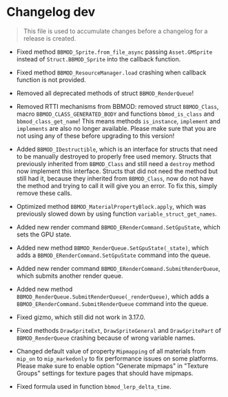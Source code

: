 # Changelog dev
> This file is used to accumulate changes before a changelog for a release is
> created.

* Fixed method `BBMOD_Sprite.from_file_async` passing `Asset.GMSprite` instead of `Struct.BBMOD_Sprite` into the callback function.
* Fixed method `BBMOD_ResourceManager.load` crashing when callback function is not provided.
* Removed all deprecated methods of struct `BBMOD_RenderQueue`!

* Removed RTTI mechanisms from BBMOD: removed struct `BBMOD_Class`, macro `BBMOD_CLASS_GENERATED_BODY` and functions `bbmod_is_class` and `bbmod_class_get_name`! This means methods `is_instance`, `implement` and `implements` are also no longer available. Please make sure that you are not using any of these before upgrading to this version!
* Added `BBMOD_IDestructible`, which is an interface for structs that need to be manually destroyed to properly free used memory. Structs that previously inherited from `BBMOD_Class` and still need a `destroy` method now implement this interface. Structs that did not need the method but still had it, because they inherited from `BBMOD_Class`, now do not have the method and trying to call it will give you an error. To fix this, simply remove these calls.

* Optimized method `BBMOD_MaterialPropertyBlock.apply`, which was previously slowed down by using function `variable_struct_get_names`.

* Added new render command `BBMOD_ERenderCommand.SetGpuState`, which sets the GPU state.
* Added new method `BBMOD_RenderQueue.SetGpuState(_state)`, which adds a `BBMOD_ERenderCommand.SetGpuState` command into the queue.
* Added new render command `BBMOD_ERenderCommand.SubmitRenderQueue`, which submits another render queue.
* Added new method `BBMOD_RenderQueue.SubmitRenderQueue(_renderQueue)`, which adds a `BBMOD_ERenderCommand.SubmitRenderQueue` command into the queue.

* Fixed gizmo, which still did not work in 3.17.0.

* Fixed methods `DrawSpriteExt`, `DrawSpriteGeneral` and `DrawSpritePart` of `BBMOD_RenderQueue` crashing because of wrong variable names.

* Changed default value of property `Mipmapping` of all materials from `mip_on` to `mip_markedonly` to fix performance issues on some platforms. Please make sure to enable option "Generate mipmaps" in "Texture Groups" settings for texture pages that should have mipmaps.

* Fixed formula used in function `bbmod_lerp_delta_time`.

